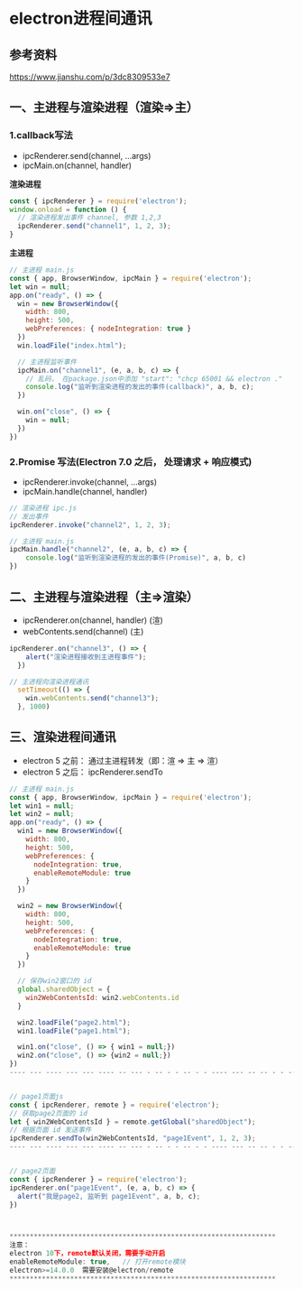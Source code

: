 # electron进程间通讯

## 参考资料

https://www.jianshu.com/p/3dc8309533e7

## 一、主进程与渲染进程（渲染=>主）

### 1.callback写法

- ipcRenderer.send(channel, ...args)
- ipcMain.on(channel, handler)

**渲染进程**

```javascript
const { ipcRenderer } = require('electron');
window.onload = function () {
  // 渲染进程发出事件 channel, 参数 1,2,3
  ipcRenderer.send("channel1", 1, 2, 3);
}
```

**主进程**

```javascript
// 主进程 main.js
const { app, BrowserWindow, ipcMain } = require('electron');
let win = null;
app.on("ready", () => {
  win = new BrowserWindow({
    width: 800,
    height: 500,
    webPreferences: { nodeIntegration: true }
  })
  win.loadFile("index.html");

  // 主进程监听事件
  ipcMain.on("channel1", (e, a, b, c) => {
    // 乱码， 在package.json中添加 "start": "chcp 65001 && electron ."
    console.log("监听到渲染进程的发出的事件(callback)", a, b, c);
  })

  win.on("close", () => {
    win = null;
  })
})
```

### 2.Promise 写法(Electron 7.0 之后， 处理请求 + 响应模式)

- ipcRenderer.invoke(channel, ...args)
- ipcMain.handle(channel, handler)

```javascript
// 渲染进程 ipc.js
// 发出事件
ipcRenderer.invoke("channel2", 1, 2, 3);

// 主进程 main.js
ipcMain.handle("channel2", (e, a, b, c) => {
    console.log("监听到渲染进程的发出的事件(Promise)", a, b, c)
})
```



## 二、主进程与渲染进程（主=>渲染）

- ipcRenderer.on(channel, handler) (渲)
- webContents.send(channel) (主)

```javascript
ipcRenderer.on("channel3", () => {
    alert("渲染进程接收到主进程事件");
  })

// 主进程向渲染进程通讯
  setTimeout(() => {
    win.webContents.send("channel3");
  }, 1000)
```



## 三、渲染进程间通讯

- electron 5 之前： 通过主进程转发（即：渲 => 主 => 渲）
- electron 5 之后： ipcRenderer.sendTo

```javascript
// 主进程 main.js
const { app, BrowserWindow, ipcMain } = require('electron');
let win1 = null;
let win2 = null;
app.on("ready", () => {
  win1 = new BrowserWindow({
    width: 800,
    height: 500,
    webPreferences: {
      nodeIntegration: true,
      enableRemoteModule: true
    }
  })

  win2 = new BrowserWindow({
    width: 800,
    height: 500,
    webPreferences: {
      nodeIntegration: true,
      enableRemoteModule: true
    }
  })

  // 保存win2窗口的 id
  global.sharedObject = {
    win2WebContentsId: win2.webContents.id
  }

  win2.loadFile("page2.html");
  win1.loadFile("page1.html");

  win1.on("close", () => { win1 = null;})
  win2.on("close", () => {win2 = null;})
})
---- --- ---- --- --- ---- -- --- - -- - - -- - - ---- --- -- -- - - -- - - -- - - 


// page1页面js
const { ipcRenderer, remote } = require('electron');
// 获取page2页面的 id
let { win2WebContentsId } = remote.getGlobal("sharedObject");
// 根据页面 id 发送事件
ipcRenderer.sendTo(win2WebContentsId, "page1Event", 1, 2, 3);
---- --- ---- --- --- ---- -- --- - -- - - -- - - ---- --- -- -- - - -- - - -- - - 


// page2页面
const { ipcRenderer } = require('electron');
ipcRenderer.on("page1Event", (e, a, b, c) => {
  alert("我是page2, 监听到 page1Event", a, b, c);
})



******************************************************************
注意：
electron 10下，remote默认关闭，需要手动开启
enableRemoteModule: true,   // 打开remote模块
electron>=14.0.0  需要安装@electron/remote
******************************************************************
```

